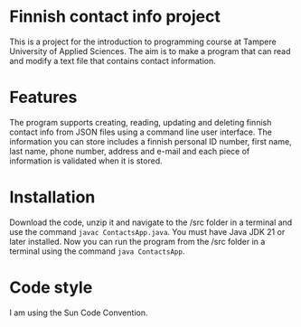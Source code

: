 # Finnish contact info project
This is a project for the introduction to programming course at Tampere University of Applied Sciences. The aim is to make a program that can read and modify a text file that contains contact information.
# Features
The program supports creating, reading, updating and deleting finnish contact info from JSON files using a command line user interface. The information you can store includes a finnish personal ID number, first name, last name, phone number, address and e-mail and each piece of information is validated when it is stored.
# Installation
Download the code, unzip it and navigate to the /src folder in a terminal and use the command `javac ContactsApp.java`. You must have Java JDK 21 or later installed.
Now you can run the program from the /src folder in a terminal using the command `java ContactsApp`.
# Code style
I am using the Sun Code Convention.